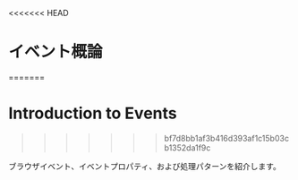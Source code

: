 <<<<<<< HEAD
# イベント概論
=======
# Introduction to Events
>>>>>>> bf7d8bb1af3b416d393af1c15b03cb1352da1f9c

ブラウザイベント、イベントプロパティ、および処理パターンを紹介します。
